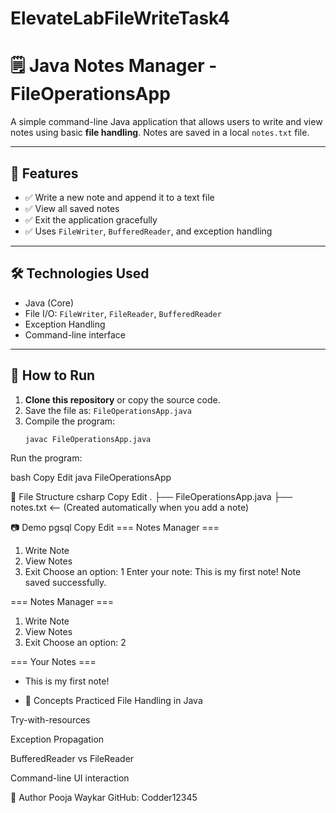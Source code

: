 # ElevateLabFileWriteTask4
# 🗒️ Java Notes Manager - FileOperationsApp

A simple command-line Java application that allows users to write and view notes using basic **file handling**. Notes are saved in a local `notes.txt` file.

---

## 📌 Features

- ✅ Write a new note and append it to a text file
- ✅ View all saved notes
- ✅ Exit the application gracefully
- ✅ Uses `FileWriter`, `BufferedReader`, and exception handling

---

## 🛠️ Technologies Used

- Java (Core)
- File I/O: `FileWriter`, `FileReader`, `BufferedReader`
- Exception Handling
- Command-line interface

---

## 🚀 How to Run

1. **Clone this repository** or copy the source code.
2. Save the file as: `FileOperationsApp.java`
3. Compile the program:
   ```bash
   javac FileOperationsApp.java
Run the program:

bash
Copy
Edit
java FileOperationsApp

📂 File Structure
csharp
Copy
Edit
.
├── FileOperationsApp.java
├── notes.txt      <-- (Created automatically when you add a note)


📷 Demo
pgsql
Copy
Edit
=== Notes Manager ===
1. Write Note
2. View Notes
3. Exit
Choose an option: 1
Enter your note: This is my first note!
Note saved successfully.

=== Notes Manager ===
1. Write Note
2. View Notes
3. Exit
Choose an option: 2

=== Your Notes ===
- This is my first note!

  
- 🧠 Concepts Practiced
File Handling in Java

Try-with-resources

Exception Propagation

BufferedReader vs FileReader

Command-line UI interaction

📌 Author
Pooja Waykar
GitHub: Codder12345

